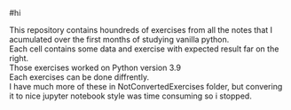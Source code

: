 #hi

This repository contains houndreds of exercises from all the notes that I acumulated over the first months of studying vanilla python.\
Each cell contains some data and exercise with expected result far on the right.\
Those exercises worked on Python version 3.9\
Each exercises can be done diffrently.\
I have much more of these in NotConvertedExercises folder, but convering it to nice jupyter notebook style was time consuming so i stopped.
